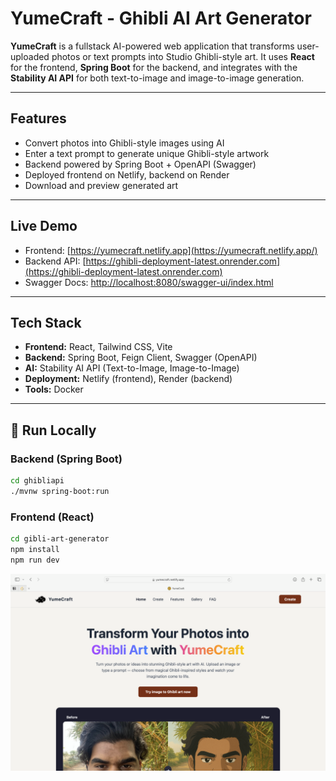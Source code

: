 # YumeCraft - Ghibli AI Art Generator 

**YumeCraft** is a fullstack AI-powered web application that transforms user-uploaded photos or text prompts into Studio Ghibli-style art. It uses **React** for the frontend, **Spring Boot** for the backend, and integrates with the **Stability AI API** for both text-to-image and image-to-image generation.

---

## Features

- Convert photos into Ghibli-style images using AI
- Enter a text prompt to generate unique Ghibli-style artwork
- Backend powered by Spring Boot + OpenAPI (Swagger)
- Deployed frontend on Netlify, backend on Render
- Download and preview generated art

---

## Live Demo

- Frontend: [https://yumecraft.netlify.app](https://yumecraft.netlify.app/)  
- Backend API: [https://ghibli-deployment-latest.onrender.com](https://ghibli-deployment-latest.onrender.com)  
- Swagger Docs: [http://localhost:8080/swagger-ui/index.html](http://localhost:8080/swagger-ui/index.html)

---

## Tech Stack

- **Frontend:** React, Tailwind CSS, Vite
- **Backend:** Spring Boot, Feign Client, Swagger (OpenAPI)
- **AI:** Stability AI API (Text-to-Image, Image-to-Image)
- **Deployment:** Netlify (frontend), Render (backend)
- **Tools:** Docker

---

## 🧪 Run Locally

### Backend (Spring Boot)
```bash
cd ghibliapi
./mvnw spring-boot:run
````

### Frontend (React)

```bash
cd gibli-art-generator
npm install
npm run dev
```

![YumeCraft Screenshot](./YumeCraft.png)

